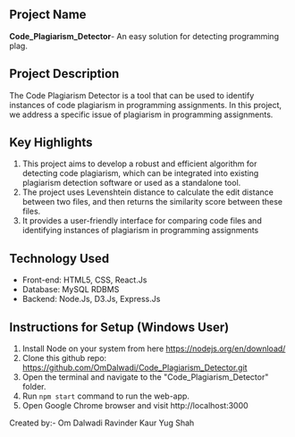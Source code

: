 ## Project Name
 **Code_Plagiarism_Detector**- An easy solution for detecting programming plag.

## Project Description
The Code Plagiarism Detector is a tool that can be used to identify instances
of code plagiarism in programming assignments. In this project, we address a specific issue of plagiarism in programming assignments.

## Key Highlights 
1. This project aims to develop a robust and efficient algorithm for detecting code plagiarism, which can be integrated into existing
plagiarism detection software or used as a standalone tool. 
2. The project uses Levenshtein distance to calculate the edit distance between two files, and then returns the similarity score between these files.
3. It provides a user-friendly interface for comparing code files
and identifying instances of plagiarism in programming assignments

## Technology Used
- Front-end: HTML5, CSS, React.Js
- Database: MySQL RDBMS
- Backend: Node.Js, D3.Js, Express.Js

## Instructions for Setup (Windows User)
1. Install Node on your system from here https://nodejs.org/en/download/
2. Clone this github repo: https://github.com/OmDalwadi/Code_Plagiarism_Detector.git
3. Open the terminal and navigate to the "Code_Plagiarism_Detector" folder.
4. Run `npm start` command to run the web-app.
5. Open Google Chrome browser and visit http://localhost:3000 


Created by:-
          Om Dalwadi
          Ravinder Kaur
          Yug Shah
